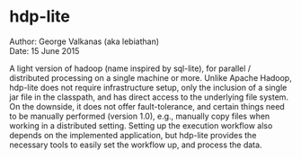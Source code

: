 # hdp-lite

Author: George Valkanas (aka lebiathan)<br/>
Date: 15 June 2015


A light version of hadoop (name inspired by sql-lite), for parallel / distributed processing on a single machine or more. Unlike Apache Hadoop, hdp-lite does not require infrastructure setup, only the inclusion of a single jar file in the classpath, and has direct access to the underlying file system.
On the downside, it does not offer fault-tolerance, and certain things need to be manually performed (version 1.0), e.g., manually copy files when working in a distributed setting. Setting up the execution workflow also depends on the implemented application, but hdp-lite provides the necessary tools to easily set the workflow up, and process the data.
